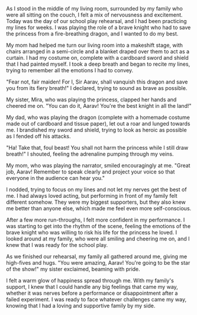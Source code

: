 As I stood in the middle of my living room, surrounded by my family who were all sitting on the couch, I felt a mix of nervousness and excitement. Today was the day of our school play rehearsal, and I had been practicing my lines for weeks. I was playing the role of a brave knight who had to save the princess from a fire-breathing dragon, and I wanted to do my best.

My mom had helped me turn our living room into a makeshift stage, with chairs arranged in a semi-circle and a blanket draped over them to act as a curtain. I had my costume on, complete with a cardboard sword and shield that I had painted myself. I took a deep breath and began to recite my lines, trying to remember all the emotions I had to convey.

"Fear not, fair maiden! For I, Sir Aarav, shall vanquish this dragon and save you from its fiery breath!" I declared, trying to sound as brave as possible.

My sister, Mira, who was playing the princess, clapped her hands and cheered me on. "You can do it, Aarav! You're the best knight in all the land!"

My dad, who was playing the dragon (complete with a homemade costume made out of cardboard and tissue paper), let out a roar and lunged towards me. I brandished my sword and shield, trying to look as heroic as possible as I fended off his attacks.

"Ha! Take that, foul beast! You shall not harm the princess while I still draw breath!" I shouted, feeling the adrenaline pumping through my veins.

My mom, who was playing the narrator, smiled encouragingly at me. "Great job, Aarav! Remember to speak clearly and project your voice so that everyone in the audience can hear you."

I nodded, trying to focus on my lines and not let my nerves get the best of me. I had always loved acting, but performing in front of my family felt different somehow. They were my biggest supporters, but they also knew me better than anyone else, which made me feel even more self-conscious.

After a few more run-throughs, I felt more confident in my performance. I was starting to get into the rhythm of the scene, feeling the emotions of the brave knight who was willing to risk his life for the princess he loved. I looked around at my family, who were all smiling and cheering me on, and I knew that I was ready for the school play.

As we finished our rehearsal, my family all gathered around me, giving me high-fives and hugs. "You were amazing, Aarav! You're going to be the star of the show!" my sister exclaimed, beaming with pride.

I felt a warm glow of happiness spread through me. With my family's support, I knew that I could handle any big feelings that came my way, whether it was nerves before a performance or disappointment after a failed experiment. I was ready to face whatever challenges came my way, knowing that I had a loving and supportive family by my side.
